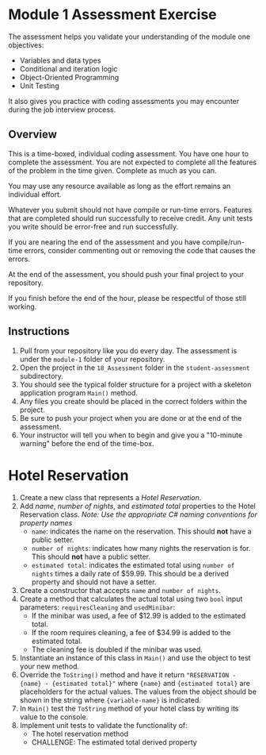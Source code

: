 # Module 1 Assessment Exercise

The assessment helps you validate your understanding of the module one objectives:
* Variables and data types 
* Conditional and iteration logic 
* Object-Oriented Programming 
* Unit Testing 

It also gives you practice with coding assessments you may encounter during the job interview process.

## Overview

This is a time-boxed, individual coding assessment. You have one hour to complete the assessment. You are not expected to complete all the features of the problem in the time given. Complete as much as you can.

You may use any resource available as long as the effort remains an individual effort.

Whatever you submit should not have compile or run-time errors. Features that are completed should run successfully to receive credit. Any unit tests you write should be error-free and run successfully.

If you are nearing the end of the assessment and you have compile/run-time errors, consider commenting out or removing the code that causes the errors.

At the end of the assessment, you should push your final project to your repository.

If you finish before the end of the hour, please be respectful of those still working. 

## Instructions

1. Pull from your repository like you do every day. The assessment is under the `module-1` folder of your repository.
2. Open the project in the `18_Assessment` folder in the `student-assessment` subdirectory.
3. You should see the typical folder structure for a project with a skeleton application program `Main()` method.
4. Any files you create should be placed in the correct folders within the project.
5. Be sure to push your project when you are done or at the end of the assessment.
6. Your instructor will tell you when to begin and give you a "10-minute warning" before the end of the time-box.

# Hotel Reservation

1. Create a new class that represents a *Hotel Reservation*.
2. Add *name*, *number of nights*, and *estimated total* properties to the Hotel Reservation class. *Note: Use the appropriate C# naming conventions for property names*
    * `name`: indicates the name on the reservation. This should **not** have a public setter.
    * `number of nights`: indicates how many nights the reservation is for.  This should **not** have a public setter.
    * `estimated total`: indicates the estimated total using `number of nights` times a daily rate of $59.99. This should be a derived property and should not have a setter.
3. Create a constructor that accepts `name` and `number of nights`.
4. Create a method that calculates the actual total using two `bool` input parameters: `requiresCleaning` and `usedMinibar`:
    * If the minibar was used, a fee of $12.99 is added to the estimated total.
    * If the room requires cleaning, a fee of $34.99 is added to the estimated total.
    * The cleaning fee is doubled if the minibar was used.
5. Instantiate an instance of this class in `Main()` and use the object to test your new method.
6. Override the `ToString()` method and have it return `"RESERVATION - {name} - {estimated total}"` where `{name}` and `{estimated total}` are placeholders for the actual values. The values from the object should be shown in the string where `{variable-name}` is indicated.
7. In `Main()` test the `ToString` method of your hotel class by writing its value to the console.
8. Implement unit tests to validate the functionality of:
    * The hotel reservation method
    * CHALLENGE: The estimated total derived property
